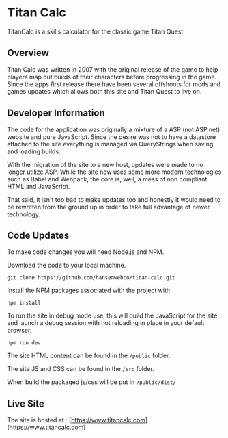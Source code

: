 # Titan Calc

TitanCalc is a skills calculator for the classic game Titan Quest.

## Overview

Titan Calc was written in 2007 with the original release of the game to help players map out builds of their characters
before progressing in the game. Since the apps first release there have been several offshoots for mods and games
updates which allows both this site and Titan Quest to live on.

## Developer Information

The code for the application was originally a mixture of a ASP (not ASP.net) website and pure JavaScript. Since the
desire was not to have a datastore attached to the site everything is managed via QueryStrings when saving and loading
builds.

With the migration of the site to a new host, updates were made to no longer utilize ASP. While the site now uses some
more modern technologies such as Babel and Webpack, the core is, well, a mess of non compliant HTML and JavaScript.

That said, it isn't too bad to make updates too and honestly it would need to be rewritten from the ground up in order
to take full advantage of newer technology.

## Code Updates

To make code changes you will need Node.js and NPM.

Download the code to your local machine.

```git clone https://github.com/hansenwebco/titan-calc.git```

Install the NPM packages associated with the project with:

```npm install```

To run the site in debug mode use, this will build the JavaScript for the site and launch a debug session with hot
reloading in place in your default browser.

```npm run dev```

The site HTML content can be found in the ```/public``` folder.

The site JS and CSS can be found in the ```/src``` folder.

When build the packaged js/css will be put in ```/public/dist/```

## Live Site

The site is hosted at : [https://www.titancalc.com](https://www.titancalc.com)